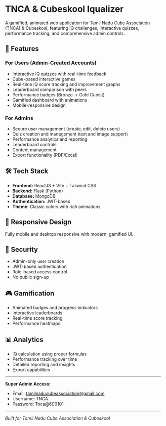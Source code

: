 # TNCA & Cubeskool Iqualizer

A gamified, animated web application for Tamil Nadu Cube Association (TNCA) & Cubeskool, featuring IQ challenges, interactive quizzes, performance tracking, and comprehensive admin controls.

## 🚀 Features

### For Users (Admin-Created Accounts)
- Interactive IQ quizzes with real-time feedback
- Cube-based interactive games
- Real-time IQ score tracking and improvement graphs
- Leaderboard comparison with peers
- Performance badges (Bronze → Gold Cubist)
- Gamified dashboard with animations
- Mobile-responsive design

### For Admins
- Secure user management (create, edit, delete users)
- Quiz creation and management (text and image support)
- Performance analytics and reporting
- Leaderboard controls
- Content management
- Export functionality (PDF/Excel)

## 🛠️ Tech Stack

- **Frontend:** ReactJS + Vite + Tailwind CSS
- **Backend:** Flask (Python)
- **Database:** MongoDB
- **Authentication:** JWT-based
- **Theme:** Classic colors with rich animations

## 📱 Responsive Design

Fully mobile and desktop responsive with modern, gamified UI.

## 🔐 Security

- Admin-only user creation
- JWT-based authentication
- Role-based access control
- No public sign-up

## 🎮 Gamification

- Animated badges and progress indicators
- Interactive leaderboards
- Real-time score tracking
- Performance heatmaps

## 📊 Analytics

- IQ calculation using proper formulas
- Performance tracking over time
- Detailed reporting and insights
- Export capabilities

---

**Super Admin Access:**
- Email: tamilnaducubeassociation@gmail.com
- Username: TNCA
- Password: Tnca@600101

---

*Built for Tamil Nadu Cube Association & Cubeskool* 